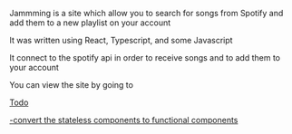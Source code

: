 Jammming is a site which allow you to search for songs from Spotify and add them to a new playlist on your account

It was written using React, Typescript, and some Javascript

It connect to the spotify api in order to receive songs and to add them to your account


You can view the site by going to <a href="jammming.surge.sh">


Todo

-convert the stateless components to functional components